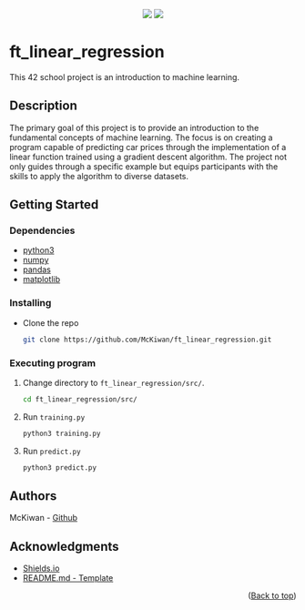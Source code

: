 <a name="readme-top"></a>

<p align="center">
  <a href="https://www.python.org/"><img src="https://img.shields.io/badge/Language-Python-blue?style=for-the-badge&logo=python&logoColor=white" /></a>
  <a href="https://github.com/McKiwan/ft_linear_regression/commits/main"><img src="https://img.shields.io/github/last-commit/McKiwan/ft_linear_regression?style=for-the-badge&logo=github" /></a>
</p>

# ft_linear_regression

This 42 school project is an introduction to machine learning.

## Description

The primary goal of this project is to provide an introduction to the fundamental concepts of machine learning. The focus is on creating a program capable of predicting car prices through the implementation of a linear function trained using a gradient descent algorithm. The project not only guides through a specific example but equips participants with the skills to apply the algorithm to diverse datasets.

## Getting Started

### Dependencies

* [python3](https://www.python.org/)
* [numpy](https://numpy.org/)
* [pandas](https://pandas.pydata.org/)
* [matplotlib](https://matplotlib.org/)

### Installing

* Clone the repo
  ```sh
  git clone https://github.com/McKiwan/ft_linear_regression.git
  ```

### Executing program

1. Change directory to `ft_linear_regression/src/`.
    ```sh
    cd ft_linear_regression/src/
    ```
2. Run `training.py`
    ```sh
    python3 training.py
    ```
3. Run `predict.py`
    ```sh
    python3 predict.py
    ```

## Authors

McKiwan - [Github](https://github.com/McKiwan)

## Acknowledgments

* [Shields.io](https://shields.io)
* [README.md - Template](https://gist.github.com/DomPizzie/7a5ff55ffa9081f2de27c315f5018afc)

<p align="right">(<a href="#readme-top">Back to top</a>)</p>
